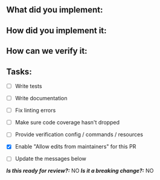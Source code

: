 <!--
1. Please check out and follow our Contributing Guidelines: https://github.com/EndemolShineGroup/generator-codebuild/blob/develop/CONTRIBUTING.md
2. Do not remove any section of the template. If something is not applicable leave it empty but leave it in the PR
3. Please follow the template, otherwise we'll have to ask you to update it and it will take longer for your PR to be merged
-->

## What did you implement:

<!--
Briefly describe the feature if no issue exists for this PR
-->

## How did you implement it:

<!--
If this is a non-trivial change please briefly describe your implementation so its easy for us to understand and review your code.
-->

## How can we verify it:

<!--
Add any applicable config, commands, screenshots or other resources to make it easy for us to verify this works. The easier you make it for us to review a PR, the faster we can review and merge it.

Examples:
* Screenshots - Showing the difference between your output and the `develop` branch
* Other - Anything else that comes to mind to help us evaluate
-->

## Tasks:

- [ ] Write tests
- [ ] Write documentation
- [ ] Fix linting errors
- [ ] Make sure code coverage hasn't dropped
- [ ] Provide verification config / commands / resources
- [X] Enable "Allow edits from maintainers" for this PR
- [ ] Update the messages below


***Is this ready for review?:*** NO
***Is it a breaking change?:*** NO
